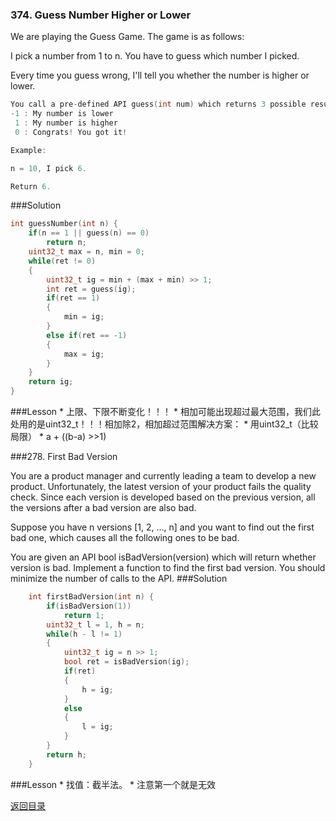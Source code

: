 ### 374. Guess Number Higher or Lower
We are playing the Guess Game. The game is as follows:

I pick a number from 1 to n. You have to guess which number I picked.

Every time you guess wrong, I'll tell you whether the number is higher or lower.
```C
You call a pre-defined API guess(int num) which returns 3 possible results (-1, 1, or 0):
-1 : My number is lower
 1 : My number is higher
 0 : Congrats! You got it!

Example:

n = 10, I pick 6.

Return 6.
```
###Solution
```C++
int guessNumber(int n) {
    if(n == 1 || guess(n) == 0) 
        return n;
    uint32_t max = n, min = 0;
    while(ret != 0)
    {
        uint32_t ig = min + (max + min) >> 1;
        int ret = guess(ig);
        if(ret == 1)
        {
            min = ig;
        }
        else if(ret == -1)
        {
            max = ig;
        }
    }
    return ig;
}
```
###Lesson
* 
上限、下限不断变化！！！
* 
相加可能出现超过最大范围，我们此处用的是uint32_t！！！相加除2，相加超过范围解决方案：
    * 
用uint32_t（比较局限）
    * 
a + ((b-a) >>1)

###278. First Bad Version

You are a product manager and currently leading a team to develop a new product. Unfortunately, the latest version of your product fails the quality check. Since each version is developed based on the previous version, all the versions after a bad version are also bad.

Suppose you have n versions [1, 2, ..., n] and you want to find out the first bad one, which causes all the following ones to be bad.

You are given an API bool isBadVersion(version) which will return whether version is bad. Implement a function to find the first bad version. You should minimize the number of calls to the API. 
###Solution
```C++
    int firstBadVersion(int n) {
        if(isBadVersion(1))
            return 1;
        uint32_t l = 1, h = n;
        while(h - l != 1)
        {
            uint32_t ig = n >> 1;
            bool ret = isBadVersion(ig);
            if(ret)
            {
                h = ig;
            }
            else
            {
                l = ig;
            }
        }
        return h;
    }
```
###Lesson
* 
找值：截半法。
* 
注意第一个就是无效

[返回目录](README.md)